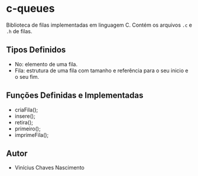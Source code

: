 # c-queues

Biblioteca de filas implementadas em linguagem C. Contém os arquivos `.c` e `.h` de filas.

## Tipos Definidos

- No: elemento de uma fila.
- Fila: estrutura de uma fila com tamanho e referência para o seu inicio e o seu fim.

## Funções Definidas e Implementadas

- criaFila();
- insere();
- retira();
- primeiro();
- imprimeFila();

## Autor

- Vinícius Chaves Nascimento
